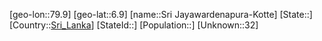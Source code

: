 ﻿---
location: [6.9,79.9]
type: City
tags:
- geo/City


SpocWebEntityId: 35938
isDeleted: false
confidential: public

---
[geo-lon::79.9]
[geo-lat::6.9]
[name::Sri Jayawardenapura-Kotte]
[State::]
[Country::[Sri_Lanka](geo/Continent/Asia/Sri_Lanka.md)]
[StateId::]
[Population::]
[Unknown::32]

